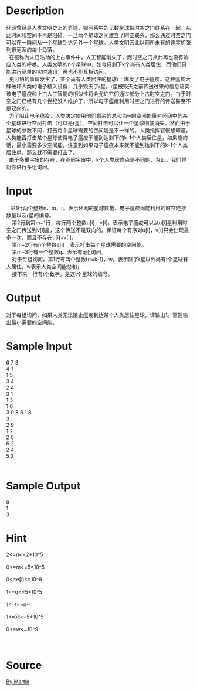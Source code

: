 
# Description

<div class="content"><div>环网曾经是人类文明史上的奇迹，银河系中的无数星球被时空之门联系在一起，从此时间和空间不再是阻碍。一旦两个星球之间建立了时空联系，那么通过时空之门可以在一瞬间从一个星球到达另外一个星球。人类文明因此以前所未有的速度扩张到银河系的每个角落。</div>
<div><span class="Apple-tab-span" style="white-space:pre">	</span>在被称为末日浩劫的上古事件中，人工智能消失了，而时空之门从此再也没有响应人类的呼唤。人类文明的n个星球中，如今只剩下k个尚有人类居住，而他们只能进行简单的实时通讯，再也不能互相访问。</div>
<div><span class="Apple-tab-span" style="white-space:pre">	</span>更可怕的事情发生了，某个尚有人类居住的星球r上爆发了电子瘟疫。这种瘟疫大肆破坏人类的电子植入设备，几乎毁灭了r星。r星被毁灭之前传送过来的信息证实该电子瘟疫和上古人工智能的相似性将会允许它们通过部分上古时空之门。由于时空之门已经有几个世纪没人维护了，所以电子瘟疫利用时空之门进行的传送甚至不是双向的。</div>
<div><span class="Apple-tab-span" style="white-space:pre">	</span>为了阻止电子瘟疫，人类决定使用他们剩余的总和为w的空间能量对环网中的某个星球进行空间打击（可以是r星）。空间打击可以让一个星球彻底消失。然而由于星球的参数不同，打击每个星球需要的空间能是不一样的。人类指挥官很想知道，人类能否打击某个星球使得电子瘟疫不能到达剩下的k-1个人类居住星，如果能的话，最小需要多少空间能。注意到如果电子瘟疫本来就不能到达剩下的k-1个人类居住星，那么就不需要打击了。</div>
<div><span class="Apple-tab-span" style="white-space:pre">	</span>由于多重宇宙的存在，在不同宇宙中，k个人类居住点是不同的，为此，我们将对你进行多组询问。</div>
<p class="MsoNormal"></p>
<p></p></div>

# Input

<div class="content"><div><span class="Apple-tab-span" style="white-space: pre;">	</span>第1行两个整数n，m，r。表示环网的星球数量、电子瘟疫尚能利用的时空连接数量以及r星的编号。</div>
<div><span class="Apple-tab-span" style="white-space: pre;">	</span>第2行到第m+1行，每行两个整数u[i]，v[i]。表示电子瘟疫可以从u[i]星利用时空之门传送到v[i]星，这个传送不是双向的。保证每个有序对u[i]，v[i]只会出现最多一次，而且不存在u[i]=v[i]。</div>
<div><span class="Apple-tab-span" style="white-space: pre;">	</span>第m+2行有n个整数e[i]，表示打击每个星球需要的空间能。</div>
<div><span class="Apple-tab-span" style="white-space: pre;">	</span>第m+3行有一个整数q。表示有q组询问。</div>
<div><span class="Apple-tab-span" style="white-space: pre;">	</span>对于每组询问，第1行有两个整数t(t=k-1)，w。表示除了r星以外尚有t个星球有人居住，w表示人类空间能总和，</div>
<div><span class="Apple-tab-span" style="white-space: pre;">	</span>接下来一行有t个数字，是这t个星球的编号。</div>
<p></p></div>

# Output

<div class="content"><div>对于每组询问，如果人类无法阻止瘟疫到达某个人类居住星球，请输出1。否则输出最小需要的空间能。</div>
<p></p></div>

# Sample Input

<div class="content"><span class="sampledata">6 7 3<br/>
4 1<br/>
1 5<br/>
3 4<br/>
2 4<br/>
3 1<br/>
1 3<br/>
1 6<br/>
3 0 8 6 1 8<br/>
3<br/>
2 9<br/>
1 2<br/>
2 0<br/>
6 2<br/>
2 4<br/>
5 2<br/>
<br/>
</span></div>

# Sample Output

<div class="content"><span class="sampledata">8<br/>
1<br/>
3<br/>
</span></div>

# Hint

<div class="content"><p></p><div>2&lt;=n&lt;=2*10^5</div><br/>
<div>0&lt;=m&lt;=5*10^5</div><br/>
<div>0&lt;=e[i]&lt;=10^9</div><br/>
<div>1&lt;=q&lt;=5*10^5</div><br/>
<div>1&lt;=t&lt;=n-1</div><br/>
<div>1&lt;=∑t&lt;=5*10^5</div><br/>
<div>0&lt;=w&lt;=10^9</div><br/>
<div></div><br/>
<p></p><p></p></div>

# Source

<div class="content"><p><a href="problemset.php?search=By Martin">By Martin</a></p></div>

